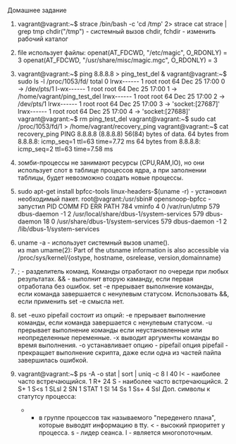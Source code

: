 Домашнее задание 
1.  vagrant@vagrant:~$ strace /bin/bash -c 'cd /tmp' 2> strace
    cat strace | grep tmp
    chdir("/tmp") - системный вызов chdir, fchdir - изменить рабочий каталог

2.  file использует файлы:
    openat(AT_FDCWD, "/etc/magic", O_RDONLY) = 3
    openat(AT_FDCWD, "/usr/share/misc/magic.mgc", O_RDONLY) = 3

3.  vagrant@vagrant:~$ ping 8.8.8.8 > ping_test_del &
    vagrant@vagrant:~$ sudo ls -l /proc/1053/fd/
        total 0
        lrwx------ 1 root root 64 Dec 25 17:00 0 -> /dev/pts/1
        l-wx------ 1 root root 64 Dec 25 17:00 1 -> /home/vagrant/ping_test_del
        lrwx------ 1 root root 64 Dec 25 17:00 2 -> /dev/pts/1
        lrwx------ 1 root root 64 Dec 25 17:00 3 -> 'socket:[27687]'
        lrwx------ 1 root root 64 Dec 25 17:00 4 -> 'socket:[27688]'
    vagrant@vagrant:~$ rm ping_test_del 
    vagrant@vagrant:~$ sudo cat /proc/1053/fd/1 > /home/vagrant/recovery_ping
    vagrant@vagrant:~$ cat recovery_ping 
        PING 8.8.8.8 (8.8.8.8) 56(84) bytes of data.
        64 bytes from 8.8.8.8: icmp_seq=1 ttl=63 time=7.72 ms
        64 bytes from 8.8.8.8: icmp_seq=2 ttl=63 time=7.58 ms

4.  зомби-процессы не занимают ресурсы (CPU,RAM,IO), но они использует слот в таблице процессов ядра, а при заполнении таблицы, будет невозможно создать новые процессы.
5.  sudo apt-get install bpfcc-tools linux-headers-$(uname -r) - установил необходимый пакет.
    root@vagrant:/usr/sbin# opensnoop-bpfcc - запустил 
    PID    COMM               FD ERR PATH
    784    vminfo              4   0 /var/run/utmp
    579    dbus-daemon        -1   2 /usr/local/share/dbus-1/system-services
    579    dbus-daemon        18   0 /usr/share/dbus-1/system-services
    579    dbus-daemon        -1   2 /lib/dbus-1/system-services

6.  uname -a - использует системный вызов uname().  
    из man umame(2):
        Part of the utsname information is also accessible via /proc/sys/kernel/{ostype, hostname, osrelease, version,domainname}

7.  ; - разделитель команд. Команды отработают по очереди при любых результатах.
    && - выполнит вторую каманду, если первая отработала без ошибок.
    set -e прерывает выполнение команды, если команда завершается с ненулевым статусом. Использовать &&, если применить set -e смысла нет.

8.  set -euxo pipefail состоит из опций:
        -e прерывает выполнение команды, если команда завершается с ненулевым статусом.
        -u прерывает выполнение команды если неустановленные или неопределенные переменные.
        -x выводит аргументы команды во время выполнения.
        -o устанавливает опцию - pipefail
        опция pipefail - прекращает выполнение скрипта, даже если одна из частей пайпа завершилась ошибкой.

9.  vagrant@vagrant:~$ ps -A -o stat | sort | uniq -c
      8 I
     40 I< - наиболее часто встречающийся.
      1 R+
     24 S  - наиболее часто встречающийся.
      2 S+
      1 S<s
      1 SLsl
      2 SN
      1 STAT
      1 Sl
     14 Ss
      1 Ss+
      4 Ssl
      Доп. символы к статутсу процесса: 
      + - в группе процессов так называемого "переденего плана", которые выводят информацию в tty.
      < - высокий приоритет у процесса.
      s - лидер сеанса.
      l - является многопоточным.

